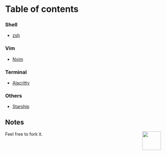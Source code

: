 # Table of contents

### Shell
- [zsh](https://github.com/riceset/dotfiles/blob/main/.zshrc)

### Vim
- [Nvim](https://github.com/riceset/dotfiles/blob/main/init.vim)

### Terminal

- [Alacritty](https://github.com/riceset/dotfiles/blob/main/.config/alacritty/alacritty.yml)

### Others
- [Starship](https://github.com/riceset/dotfiles/blob/main/starship.toml)

## Notes
<a href="https://github.com/riceset/"><img align='right' src='https://user-images.githubusercontent.com/48802655/110702518-5fc7a700-81d1-11eb-9bff-35a31eb4f6d0.gif' width='60'></a>

Feel free to fork it.
